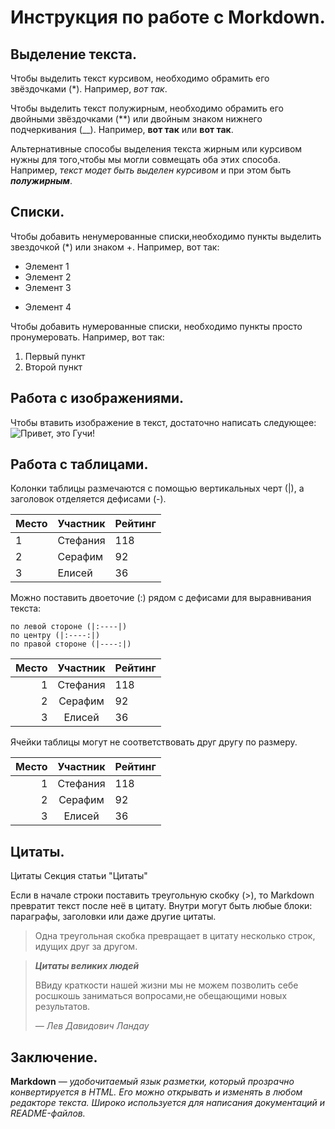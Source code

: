 # Инструкция по работе с Morkdown.

## Выделение текста.
Чтобы выделить текст курсивом, необходимо обрамить его звёздочками (*). Например, *вот так*.

Чтобы выделить текст полужирным, необходимо обрамить его двойными звёздочками (**) или двойным знаком нижнего подчеркивания (__). Например, **вот так** или __вот так__.

Альтернативные способы выделения текста жирным или курсивом нужны для того,чтобы мы могли совмещать оба этих способа. Например, _текст модет быть выделен курсивом_ и при этом быть _**полужирным**_.

## Списки.

Чтобы добавить ненумерованные списки,необходимо пункты выделить звездочкой (*) или знаком +.
Например, вот так:
* Элемент 1
* Элемент 2
* Элемент 3
+ Элемент 4

Чтобы добавить нумерованные списки, необходимо пункты просто пронумеровать.
Например, вот так:
1. Первый пункт
2. Второй пункт 

## Работа с изображениями.

Чтобы втавить изображение в текст, достаточно написать следующее:![Привет, это Гучи!](Guche.jpg)


## Работа с таблицами.
Колонки таблицы размечаются с помощью вертикальных черт (|), а заголовок отделяется дефисами (-).

| Место | Участник | Рейтинг |
|-------|----------|---------|
| 1     | Стефания    | 118     |
| 2     | Серафим    | 92      |
| 3     | Елисей   | 36      |

Можно поставить двоеточие (:) рядом с дефисами для выравнивания текста:

    по левой стороне (|:----|)
    по центру (|:----:|)
    по правой стороне (|----:|)

| Место | Участник | Рейтинг |
|------:|:--------:|:--------|
| 1     | Стефания   | 118     |
| 2     | Серафим    | 92      |
| 3     | Елисей   | 36      |


Ячейки таблицы могут не соответствовать друг другу по размеру.

|Место|Участник|Рейтинг|
|-:|:-:|:-|
|1|Стефания|118|
|2|Серафим|92|
|3|Елисей|36|


## Цитаты.

Цитаты
Секция статьи "Цитаты"

Если в начале строки поставить треугольную скобку (>), то Markdown превратит текст после неё в цитату. Внутри могут быть любые блоки: параграфы, заголовки или даже другие цитаты.

> Одна треугольная скобка
превращает в цитату несколько строк,
идущих друг за другом.

>  **_Цитаты великих людей_**
> 
> ВВиду краткости нашей жизни мы не можем позволить себе росшкошь заниматься вопросами,не обещающими новых результатов.
>
> *— Лев Давидович Ландау*



## Заключение.

**Markdown** — *удобочитаемый язык разметки, который прозрачно конвертируется в HTML. Его можно открывать и изменять в любом редакторе текста. Широко используется для написания документаций и README-файлов.*
